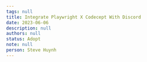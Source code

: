 ```yaml
---
tags: null
title: Integrate Playwright X Codecept With Discord
date: 2023-06-06
description: null
authors: null
status: Adopt
note: null
person: Steve Huynh
---
```


